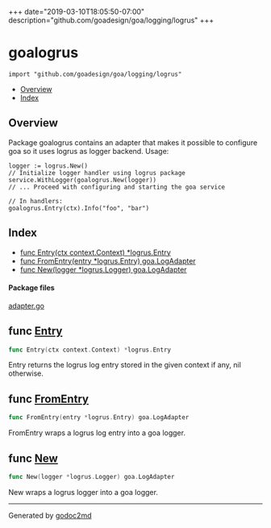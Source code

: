 +++
date="2019-03-10T18:05:50-07:00"
description="github.com/goadesign/goa/logging/logrus"
+++


# goalogrus
`import "github.com/goadesign/goa/logging/logrus"`

* [Overview](#pkg-overview)
* [Index](#pkg-index)

## <a name="pkg-overview">Overview</a>
Package goalogrus contains an adapter that makes it possible to configure goa so it uses logrus
as logger backend.
Usage:


	logger := logrus.New()
	// Initialize logger handler using logrus package
	service.WithLogger(goalogrus.New(logger))
	// ... Proceed with configuring and starting the goa service
	
	// In handlers:
	goalogrus.Entry(ctx).Info("foo", "bar")




## <a name="pkg-index">Index</a>
* [func Entry(ctx context.Context) *logrus.Entry](#Entry)
* [func FromEntry(entry *logrus.Entry) goa.LogAdapter](#FromEntry)
* [func New(logger *logrus.Logger) goa.LogAdapter](#New)


#### <a name="pkg-files">Package files</a>
[adapter.go](/src/github.com/goadesign/goa/logging/logrus/adapter.go) 





## <a name="Entry">func</a> [Entry](/src/target/adapter.go?s=956:1001#L41)
``` go
func Entry(ctx context.Context) *logrus.Entry
```
Entry returns the logrus log entry stored in the given context if any, nil otherwise.



## <a name="FromEntry">func</a> [FromEntry](/src/target/adapter.go?s=780:830#L36)
``` go
func FromEntry(entry *logrus.Entry) goa.LogAdapter
```
FromEntry wraps a logrus log entry into a goa logger.



## <a name="New">func</a> [New](/src/target/adapter.go?s=628:674#L31)
``` go
func New(logger *logrus.Logger) goa.LogAdapter
```
New wraps a logrus logger into a goa logger.








- - -
Generated by [godoc2md](http://godoc.org/github.com/davecheney/godoc2md)
